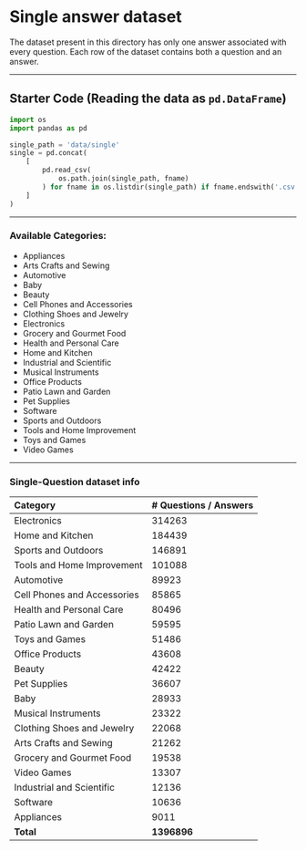 # Single answer dataset
The dataset present in this directory has only one answer associated with every question. Each row of the dataset contains both a question and an answer. 

---

## Starter Code (Reading the data as `pd.DataFrame`)

```python
import os
import pandas as pd

single_path = 'data/single'
single = pd.concat(
    [
        pd.read_csv(
            os.path.join(single_path, fname)
        ) for fname in os.listdir(single_path) if fname.endswith('.csv')
    ]
)
```

---

### Available Categories:
* Appliances
* Arts Crafts and Sewing
* Automotive
* Baby
* Beauty
* Cell Phones and Accessories
* Clothing Shoes and Jewelry
* Electronics
* Grocery and Gourmet Food
* Health and Personal Care
* Home and Kitchen
* Industrial and Scientific
* Musical Instruments
* Office Products
* Patio Lawn and Garden
* Pet Supplies
* Software
* Sports and Outdoors
* Tools and Home Improvement
* Toys and Games
* Video Games

---
### Single-Question dataset info
|Category|# Questions / Answers|
|:-------|:--------------------|
|Electronics|314263|
|Home and Kitchen|184439|
|Sports and Outdoors|146891|
|Tools and Home Improvement|101088|
|Automotive|89923|
|Cell Phones and Accessories|85865|
|Health and Personal Care|80496|
|Patio Lawn and Garden|59595|
|Toys and Games|51486|
|Office Products|43608|
|Beauty|42422|
|Pet Supplies|36607|
|Baby|28933|
|Musical Instruments|23322|
|Clothing Shoes and Jewelry|22068|
|Arts Crafts and Sewing|21262|
|Grocery and Gourmet Food|19538|
|Video Games|13307|
|Industrial and Scientific|12136|
|Software|10636|
|Appliances|9011|
|**Total**|**1396896**|